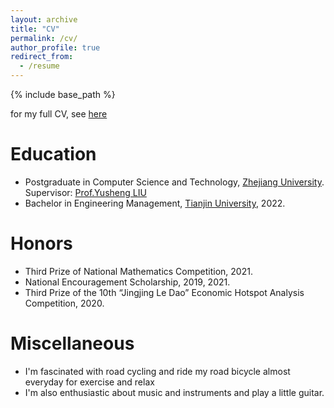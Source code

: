 ```yaml
---
layout: archive
title: "CV"
permalink: /cv/
author_profile: true
redirect_from:
  - /resume
---
```


{% include base_path %}



for my full CV, see [here](../files/CV_1.pdf)

Education
======
* Postgraduate in Computer Science and Technology, [Zhejiang University](https://www.zju.edu.cn/english/). Supervisor: [Prof.Yusheng LIU](http://www.cad.zju.edu.cn/home/ysliu/)
* Bachelor in Engineering Management, [Tianjin University](https://www.tju.edu.cn/english/index.htm), 2022.

Honors
======
* Third Prize of National Mathematics Competition, 2021.
* National Encouragement Scholarship, 2019, 2021.
* Third Prize of  the 10th “Jingjing Le Dao” Economic Hotspot Analysis Competition, 2020.

Miscellaneous
======
* I'm fascinated with road cycling and ride my road bicycle almost everyday for exercise and relax
* I'm also enthusiastic about music and instruments and play a little guitar.
